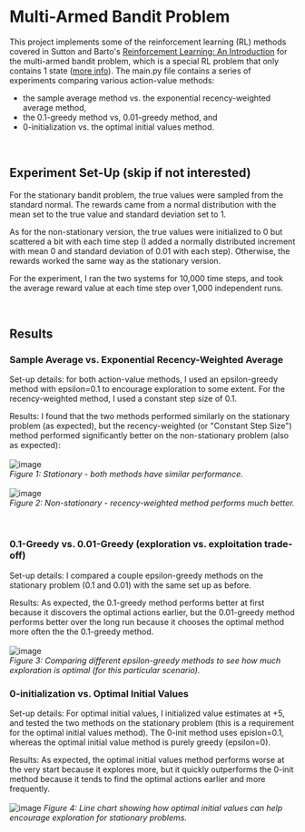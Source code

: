 # Multi-Armed Bandit Problem
This project implements some of the reinforcement learning (RL) methods covered in Sutton and Barto's [Reinforcement Learning: An Introduction](http://www.incompleteideas.net/book/RLbook2020.pdf) for the multi-armed bandit problem, which is a special RL problem that only contains 1 state ([more info](https://www.geeksforgeeks.org/multi-armed-bandit-problem-in-reinforcement-learning/)). The main.py file contains a series of experiments comparing various action-value methods: 
- the sample average method vs. the exponential recency-weighted average method,
- the 0.1-greedy method vs, 0.01-greedy method, and
- 0-initialization vs. the optimal initial values method.


<br>

## Experiment Set-Up (skip if not interested)
For the stationary bandit problem, the true values were sampled from the standard normal. The rewards came from a normal distribution with the mean set to the true value and 
standard deviation set to 1. 

As for the non-stationary version, the true values were initialized to 0 but scattered a bit with each time step
(I added a normally distributed increment with mean 0 and standard deviation of 0.01 with each step). Otherwise, the rewards worked the same way as the stationary version.

For the experiment, I ran the two systems for 10,000 time steps, and took the average reward value at each time step over 1,000 independent runs. 

<br>

## Results
### Sample Average vs. Exponential Recency-Weighted Average
Set-up details: for both action-value methods, I used an epsilon-greedy method with epsilon=0.1 to encourage exploration to some extent. For the recency-weighted method, I used a constant step size of 0.1.

Results: I found that the two methods performed similarly on the stationary problem (as expected), but the 
recency-weighted (or "Constant Step Size") method performed significantly better on the non-stationary problem (also as expected): <br><br>
![image](https://github.com/user-attachments/assets/53de243a-8edd-4362-aa07-38f543d06d85)<br>
*Figure 1: Stationary - both methods have similar performance.*<br><br>
![image](https://github.com/user-attachments/assets/19bc42c6-22ac-40df-a939-6038d53a0337)<br>
*Figure 2: Non-stationary - recency-weighted method performs much better.*

<br>

### 0.1-Greedy vs. 0.01-Greedy (exploration vs. exploitation trade-off)
Set-up details: I compared a couple epsilon-greedy methods on the stationary problem (0.1 and 0.01) with the same set up as before. 

Results: As expected, the 0.1-greedy method performs better 
at first because it discovers the optimal actions earlier, but the 0.01-greedy method performs better over the long run because it chooses the optimal method more often the the 0.1-greedy method.
<br><br>
![image](https://github.com/user-attachments/assets/326d59d8-42ef-4f40-ab3c-c7e759bf54c5)<br>
*Figure 3: Comparing different epsilon-greedy methods to see how much exploration is optimal (for this particular scenario).*

### 0-initialization vs. Optimal Initial Values
Set-up details: For optimal initial values, I initialized value estimates at +5, and tested the two methods on the stationary problem (this is a requirement for the optimal initial values method). The 0-init method uses epislon=0.1, whereas the optimal initial value method is purely greedy (epsilon=0).

Results: As expected, the optimal initial values method performs worse at the very start because it explores more, but it quickly outperforms the 0-init method because it tends to find the optimal actions earlier and more frequently.
<br><br>
![image](https://github.com/user-attachments/assets/c6a647f1-01e7-4d5e-bfb6-b7767726e02a)
*Figure 4: Line chart showing how optimal initial values can help encourage exploration for stationary problems.*


